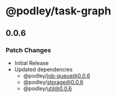 # @podley/task-graph

## 0.0.6

### Patch Changes

- Initial Release
- Updated dependencies
  - @podley/job-queue@0.0.6
  - @podley/storage@0.0.6
  - @podley/util@0.0.6
